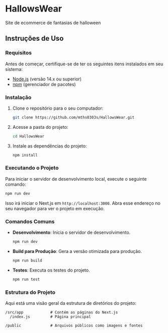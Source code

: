 # HallowsWear

Site de ecommerce de fantasias de halloween

## Instruções de Uso

### Requisitos

Antes de começar, certifique-se de ter os seguintes itens instalados em seu sistema:

- [Node.js](https://nodejs.org/) (versão 14.x ou superior)
- [npm](https://www.npmjs.com/) (gerenciador de pacotes)

### Instalação

1. Clone o repositório para o seu computador:

   ```bash
   git clone https://github.com/mths0303s/HallowsWear.git
   ```

2. Acesse a pasta do projeto:

   ```bash
   cd HallowsWear
   ```

3. Instale as dependências do projeto:

   ```bash
   npm install
   ```

### Executando o Projeto

Para iniciar o servidor de desenvolvimento local, execute o seguinte comando:

```bash
npm run dev
```

Isso irá iniciar o Next.js em `http://localhost:3000`. Abra esse endereço no seu navegador para ver o projeto em execução.

### Comandos Comuns

- **Desenvolvimento**: Inicia o servidor de desenvolvimento.

  ```bash
  npm run dev
  ```

- **Build para Produção**: Gera a versão otimizada para produção.

  ```bash
  npm run build
  ```

- **Testes**: Executa os testes do projeto.

  ```bash
  npm run test
  ```

### Estrutura do Projeto

Aqui está uma visão geral da estrutura de diretórios do projeto:

```
/src/app            # Contém as páginas do Next.js
  /index.js         # Página principal

/public             # Arquivos públicos como imagens e fontes
```
